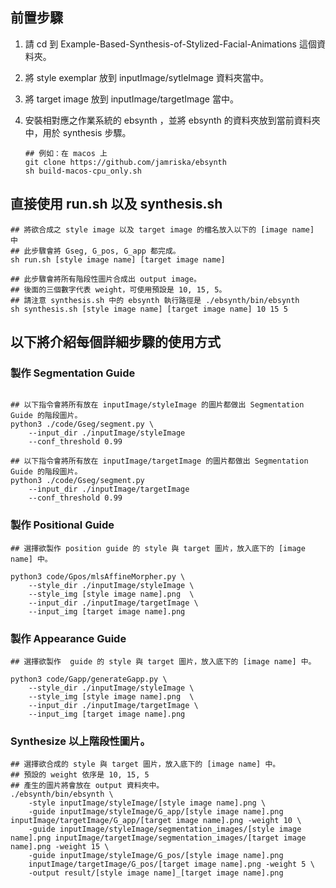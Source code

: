 

## 前置步驟

1. 請 cd 到 Example-Based-Synthesis-of-Stylized-Facial-Animations 這個資料夾。

2. 將 style exemplar 放到 inputImage/sytleImage 資料夾當中。

3. 將 target image 放到 inputImage/targetImage 當中。

4. 安裝相對應之作業系統的 ebsynth ，並將 ebsynth 的資料夾放到當前資料夾中，用於 synthesis 步驟。

   ```shell
   ## 例如：在 macos 上
   git clone https://github.com/jamriska/ebsynth
   sh build-macos-cpu_only.sh
   ```

## 直接使用 run.sh 以及 synthesis.sh

```shell
## 將欲合成之 style image 以及 target image 的檔名放入以下的 [image name] 中
## 此步驟會將 Gseg, G_pos, G_app 都完成。
sh run.sh [style image name] [target image name]

## 此步驟會將所有階段性圖片合成出 output image。
## 後面的三個數字代表 weight，可使用預設是 10, 15, 5。
## 請注意 synthesis.sh 中的 ebsynth 執行路徑是 ./ebsynth/bin/ebsynth
sh synthesis.sh [style image name] [target image name] 10 15 5
```



## 以下將介紹每個詳細步驟的使用方式

### 製作 Segmentation Guide

```shell

## 以下指令會將所有放在 inputImage/styleImage 的圖片都做出 Segmentation Guide 的階段圖片。
python3 ./code/Gseg/segment.py \
    --input_dir ./inputImage/styleImage  
    --conf_threshold 0.99

## 以下指令會將所有放在 inputImage/targetImage 的圖片都做出 Segmentation Guide 的階段圖片。
python3 ./code/Gseg/segment.py  
    --input_dir ./inputImage/targetImage 
    --conf_threshold 0.99
```

### 製作 Positional Guide

```shell
## 選擇欲製作 position guide 的 style 與 target 圖片，放入底下的 [image name] 中。

python3 code/Gpos/mlsAffineMorpher.py \
    --style_dir ./inputImage/styleImage \
    --style_img [style image name].png  \
    --input_dir ./inputImage/targetImage \
    --input_img [target image name].png
```

### 製作 Appearance Guide

```shell
## 選擇欲製作  guide 的 style 與 target 圖片，放入底下的 [image name] 中。

python3 code/Gapp/generateGapp.py \
    --style_dir ./inputImage/styleImage \
    --style_img [style image name].png  \
    --input_dir ./inputImage/targetImage \
    --input_img [target image name].png
```

###  Synthesize 以上階段性圖片。

```shell
## 選擇欲合成的 style 與 target 圖片，放入底下的 [image name] 中。
## 預設的 weight 依序是 10, 15, 5
## 產生的圖片將會放在 output 資料夾中。
./ebsynth/bin/ebsynth \
    -style inputImage/styleImage/[style image name].png \
    -guide inputImage/styleImage/G_app/[style image name].png inputImage/targetImage/G_app/[target image name].png -weight 10 \
    -guide inputImage/styleImage/segmentation_images/[style image name].png inputImage/targetImage/segmentation_images/[target image name].png -weight 15 \
    -guide inputImage/styleImage/G_pos/[style image name].png
    inputImage/targetImage/G_pos/[target image name].png -weight 5 \
    -output result/[style image name]_[target image name].png

```



